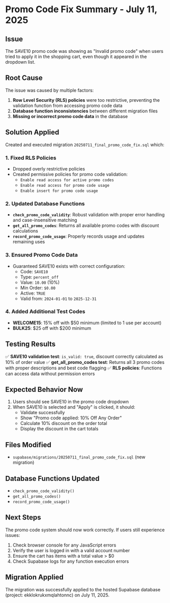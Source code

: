 # Promo Code Fix Summary - July 11, 2025

## Issue
The SAVE10 promo code was showing as "Invalid promo code" when users tried to apply it in the shopping cart, even though it appeared in the dropdown list.

## Root Cause
The issue was caused by multiple factors:
1. **Row Level Security (RLS) policies** were too restrictive, preventing the validation function from accessing promo code data
2. **Database function inconsistencies** between different migration files
3. **Missing or incorrect promo code data** in the database

## Solution Applied
Created and executed migration `20250711_final_promo_code_fix.sql` which:

### 1. Fixed RLS Policies
- Dropped overly restrictive policies
- Created permissive policies for promo code validation:
  - `Enable read access for active promo codes`
  - `Enable read access for promo code usage`
  - `Enable insert for promo code usage`

### 2. Updated Database Functions
- **`check_promo_code_validity`**: Robust validation with proper error handling and case-insensitive matching
- **`get_all_promo_codes`**: Returns all available promo codes with discount calculations
- **`record_promo_code_usage`**: Properly records usage and updates remaining uses

### 3. Ensured Promo Code Data
- Guaranteed SAVE10 exists with correct configuration:
  - Code: `SAVE10`
  - Type: `percent_off`
  - Value: `10.00` (10%)
  - Min Order: `$0.00`
  - Active: `TRUE`
  - Valid from: `2024-01-01` to `2025-12-31`

### 4. Added Additional Test Codes
- **WELCOME15**: 15% off with $50 minimum (limited to 1 use per account)
- **BULK25**: $25 off with $200 minimum

## Testing Results
✅ **SAVE10 validation test**: `is_valid: true`, discount correctly calculated as 10% of order value
✅ **get_all_promo_codes test**: Returns all 3 promo codes with proper descriptions and best code flagging
✅ **RLS policies**: Functions can access data without permission errors

## Expected Behavior Now
1. Users should see SAVE10 in the promo code dropdown
2. When SAVE10 is selected and "Apply" is clicked, it should:
   - Validate successfully
   - Show "Promo code applied: 10% Off Any Order"
   - Calculate 10% discount on the order total
   - Display the discount in the cart totals

## Files Modified
- `supabase/migrations/20250711_final_promo_code_fix.sql` (new migration)

## Database Functions Updated
- `check_promo_code_validity()`
- `get_all_promo_codes()`
- `record_promo_code_usage()`

## Next Steps
The promo code system should now work correctly. If users still experience issues:
1. Check browser console for any JavaScript errors
2. Verify the user is logged in with a valid account number
3. Ensure the cart has items with a total value > $0
4. Check Supabase logs for any function execution errors

## Migration Applied
The migration was successfully applied to the hosted Supabase database (project: ekklokrukxmqlahtonnc) on July 11, 2025.
